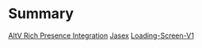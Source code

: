 # Summary

[AltV Rich Presence Integration](./altv-richpresence.md)
[Jasex](./jasex.md)
[Loading-Screen-V1](./loading.md)

